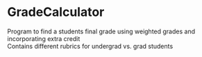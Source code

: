 # GradeCalculator
Program to find a students final grade using weighted grades and incorporating extra credit  
Contains different rubrics for undergrad vs. grad students
